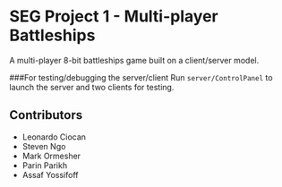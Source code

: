 SEG Project 1 - Multi-player Battleships
========================================

A multi-player 8-bit battleships game built on a client/server model.

###For testing/debugging the server/client
Run `server/ControlPanel` to launch the server and two clients for testing.

Contributors
------------

- Leonardo Ciocan
- Steven Ngo
- Mark Ormesher
- Parin Parikh
- Assaf Yossifoff